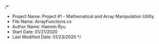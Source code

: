 /* 
 *  Project Name: Project #1 - Mathematical and Array Manipulation Utility
 *  File Name: ArrayFunctions.cs
 *  Author Name: Haemin Ryu
 *  Start Date: 01/21/2020
 *  Last Modified Date: 01/23/2020
 */
 
 
